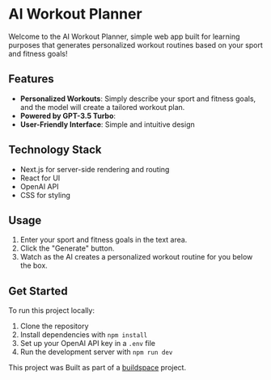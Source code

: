 # AI Workout Planner

Welcome to the AI Workout Planner, simple web app built for learning purposes that generates personalized workout routines based on your sport and fitness goals!

## Features

- **Personalized Workouts**: Simply describe your sport and fitness goals, and the model will create a tailored workout plan.
- **Powered by GPT-3.5 Turbo**:
- **User-Friendly Interface**: Simple and intuitive design 

## Technology Stack

- Next.js for server-side rendering and routing
- React for UI
- OpenAI API 
- CSS for styling 

## Usage

1. Enter your sport and fitness goals in the text area.
2. Click the "Generate" button.
3. Watch as the AI creates a personalized workout routine for you below the box.

## Get Started

To run this project locally:

1. Clone the repository
2. Install dependencies with `npm install`
3. Set up your OpenAI API key in a `.env` file
4. Run the development server with `npm run dev`


This project was Built as part of a [buildspace](https://buildspace.so/) project.
